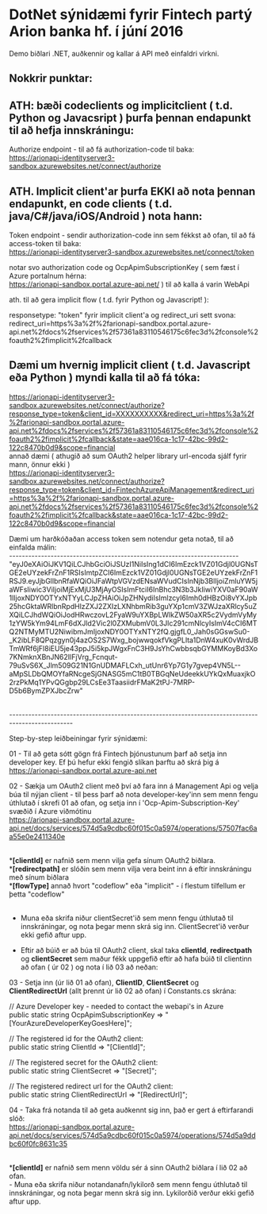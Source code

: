 # DotNet sýnidæmi fyrir Fintech partý Arion banka hf. í júní 2016 
Demo biðlari .NET, auðkennir og kallar á API með einfaldri virkni.

Nokkrir punktar:
----------------
ATH: bæði codeclients og implicitclient ( t.d. Python og Javacsript ) þurfa þennan endapunkt til að hefja innskráningu:<br>
----------------------------------------------------------------------------------------------
Authorize endpoint - til að fá authorization-code til baka:<br>
https://arionapi-identityserver3-sandbox.azurewebsites.net/connect/authorize

ATH. Implicit client'ar þurfa EKKI að nota þennan endapunkt, en code clients ( t.d. java/C#/java/iOS/Android ) nota hann:<br>
------------------------------------------------------------------------------------------------------------------------------
Token endpoint - sendir authorization-code inn sem fékkst að ofan, til að fá access-token til baka:<br>
https://arionapi-identityserver3-sandbox.azurewebsites.net/connect/token

notar svo authorization code og OcpApimSubscriptionKey ( sem fæst í Azure portalnum hérna:<br> https://arionapi-sandbox.portal.azure-api.net/ ) til að kalla á varin WebApi
<br>

ath. til að gera implicit flow ( t.d. fyrir Python og Javascript! ):
<br>

responsetype: "token" fyrir implicit client'a og redirect_uri sett svona:
redirect_uri=https%3a%2f%2farionapi-sandbox.portal.azure-api.net%2fdocs%2fservices%2f57361a83110546175c6fec3d%2fconsole%2foauth2%2fimplicit%2fcallback
<br>

Dæmi um hvernig implicit client ( t.d. Javascript eða Python ) myndi kalla til að fá tóka:
----------------------------------------------------------------------------
https://arionapi-identityserver3-sandbox.azurewebsites.net/connect/authorize?response_type=token&client_id=XXXXXXXXXX&redirect_uri=https%3a%2f%2farionapi-sandbox.portal.azure-api.net%2fdocs%2fservices%2f57361a83110546175c6fec3d%2fconsole%2foauth2%2fimplicit%2fcallback&state=aae016ca-1c17-42bc-99d2-122c8470b0d9&scope=financial
<br>
annað dæmi ( athugið að sum OAuth2 helper library url-encoda sjálf fyrir mann, önnur ekki )
<br>
https://arionapi-identityserver3-sandbox.azurewebsites.net/connect/authorize?response_type=token&client_id=FintechAzureApiManagement&redirect_uri=https%3a%2f%2farionapi-sandbox.portal.azure-api.net%2fdocs%2fservices%2f57361a83110546175c6fec3d%2fconsole%2foauth2%2fimplicit%2fcallback&state=aae016ca-1c17-42bc-99d2-122c8470b0d9&scope=financial
<br>

Dæmi um harðkóðaðan access token sem notendur geta notað, til að einfalda málin:<br>
------------------------------------------------------------------------<br>
"eyJ0eXAiOiJKV1QiLCJhbGciOiJSUzI1NiIsIng1dCI6ImEzck1VZ01Gdjl0UGNsTGE2eUYzekFrZnF1RSIsImtpZCI6ImEzck1VZ01Gdjl0UGNsTGE2eUYzekFrZnF1RSJ9.eyJjbGllbnRfaWQiOiJFaWtpVGVzdENsaWVudCIsInNjb3BlIjoiZmluYW5jaWFsIiwic3ViIjoiMjExMjU3MjAyOSIsImFtciI6InBhc3N3b3JkIiwiYXV0aF90aW1lIjoxNDY0OTYxNTYyLCJpZHAiOiJpZHNydiIsImlzcyI6Imh0dHBzOi8vYXJpb25hcGktaWRlbnRpdHlzZXJ2ZXIzLXNhbmRib3guYXp1cmV3ZWJzaXRlcy5uZXQiLCJhdWQiOiJodHRwczovL2FyaW9uYXBpLWlkZW50aXR5c2VydmVyMy1zYW5kYm94LmF6dXJld2Vic2l0ZXMubmV0L3Jlc291cmNlcyIsImV4cCI6MTQ2NTMyMTU2NiwibmJmIjoxNDY0OTYxNTY2fQ.gjgfL0_Jah0sGGswSu0-_K2ibLF8QPqzgyn0j4azOS2S7Wxg_bojwwqokfVkgPLlta1DnW4xuK0vWrdJBTmWRf6jFl8iEU5je43ppJ5i5kpJWgxFnC3H9JsYhCwbbsqbGYMMKoyBd3Xo7KNmknXBnJN62IlFjVrg_Fcnqut-79uSvS6X_Jlm509G21N1GnUDMAFLCxh_utUnr6Yp7G1y7gvep4VN5L--aMpSLDbQMOYfaRNcgeSjGNASG5mC1tB0TBGqNeUdeekkUYkQxMuaxjkO2rzPkMq1YPvQGgbp29LCsEe3TaasiidrFMaK2tPJ-7MRP-D5b6BymZPXJbcZrw"       

<br>--------------------------------------------------------------------------------------------------<br>
 
Step-by-step leiðbeiningar fyrir  sýnidæmi:<br>

01 - Til að geta sótt gögn frá Fintech þjónustunum þarf að setja inn developer key. Ef þú hefur ekki fengið slíkan þarftu að skrá þig á https://arionapi-sandbox.portal.azure-api.net<br>

02 - Sækja um OAuth2 client með því að fara inn á Management Api og velja búa til nýjan client - til þess þarf að nota developer-key'inn sem menn fengu úthlutað í skrefi 01 að ofan, og setja inn í 'Ocp-Apim-Subscription-Key' svæðið í Azure viðmótinu<br>
https://arionapi-sandbox.portal.azure-api.net/docs/services/574d5a9cdbc60f015c0a5974/operations/57507fac6aa55e0e2411340e

<br>
*<b>[clientId]</b> er nafnið sem menn vilja gefa sínum OAuth2 biðlara.<br> 
*<b>[redirectpath]</b> er slóðin sem menn vilja vera beint inn á eftir innskráningu með sínum biðlara<br>
*<b>[flowType]</b> annað hvort "codeflow" eða "implicit" - í flestum tilfellum er þetta "codeflow"<br><br>

- Muna eða skrifa niður clientSecret'ið sem menn fengu úthlutað til innskráningar, og nota þegar menn skrá sig inn. ClientSecret'ið verður ekki gefið aftur upp.<br>

- Eftir að búið er að búa til OAuth2 client, skal taka <b>clientId</b>, <b>redirectpath</b> og <b>clientSecret</b> sem maður fékk uppgefið eftir að hafa búið til clientinn að ofan ( úr 02 ) og nota í lið 03 að neðan:

03 - Setja inn <b><developerKey></b> (úr lið 01 að ofan), <b>ClientID</b>, <b>ClientSecret</b> og <b>ClientRedirectUrl</b> (allt þrennt úr lið 02 að ofan) í Constants.cs skrána:<br>

// Azure Developer key - needed to contact the webapi's in Azure<br>
public static string OcpApimSubscriptionKey => "[YourAzureDeveloperKeyGoesHere]";<br>

// The registered id for the OAuth2 client:<br>
public static string ClientId => "[ClientId]";<br>

// The registered secret for the OAuth2 client:<br>
public static string ClientSecret => "[Secret]";<br>
        
// The registered redirect url for the OAuth2 client:<br>
public static string ClientRedirectUrl => "[RedirectUrl]";<br>

04 - Taka frá notanda til að geta auðkennt sig inn, það er gert á eftirfarandi slóð:<br>
https://arionapi-sandbox.portal.azure-api.net/docs/services/574d5a9cdbc60f015c0a5974/operations/574d5a9ddbc60f0fc8631c35

<br>
*<b>[clientId]</b> er nafnið sem menn völdu sér á sinn OAuth2 biðlara í lið 02 að ofan.<br>
- Muna eða skrifa niður notandanafn/lykilorð sem menn fengu úthlutað til innskráningar, og nota þegar menn skrá sig inn. Lykilorðið verður ekki gefið aftur upp.
